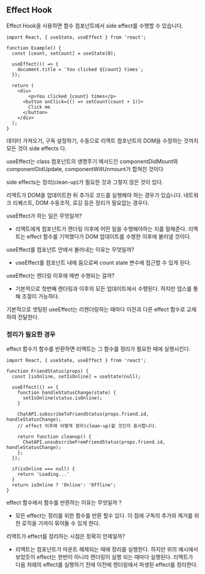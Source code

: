 ## Effect Hook



Effect Hook을 사용하면 함수 컴포넌트에서 side effect를 수행할 수 있습니다.

```react
import React, { useState, useEffect } from 'react';

function Example() {
  const [count, setCount] = useState(0);
  
  useEffect(() => {
    document.title = `You clicked ${count} times`;
  });
  
  return (
  	<div>
    	<p>You clicked {count} times</p>
      <button onClick={() => setCount(count + 1)}>
      	Click me
      </button>
    </div>
  );
}
```

데이터 가져오기, 구독 설정하기, 수동으로 리액트 컴포넌트의 DOM을 수정하는 것까지 모든 것이 side effects 다.

useEffect는 class 컴포넌트의 생명주기 메서드인 componentDidMount와 componentDidUpdate, componentWillUnmount가 합쳐진 것이다

side effects는 정리(clean-up)가 필요한 것과 그렇지 않은 것이 있다.

리액트가 DOM을 업데이트한 뒤 추가로 코드를 실행해야 하는 경우가 있습니다. 네트워크 리퀘스트, DOM 수동조작, 로깅 등은 정리가 필요없는 경우다.

useEffect가 하는 일은 무엇일까?

- 리액트에게 컴포넌트가 렌더링 이후에 어떤 일을 수행해야하는 지를 말해준다. 리엑트는 effect 함수를 기억했다가 DOM 업데이트를 수행한 이후에 불러낼 것이다.

useEffect를 컴포넌트 안에서 불러내는 이유는 무엇일까?

- useEffect를 컴포넌트 내에 둠으로써 count state 변수에 접근할 수 있게 된다. 

useEffect는 렌더링 이후에 매번 수행되는 걸까?

- 기본적으로 첫번째 렌더링과 이후의 모든 업데이트에서 수행된다. 하지만 뎁스를 통해 조절이 가능하다.

기본적으로 셋팅된 useEffect는 리렌더링하는 때마다 이전과 다른 effect 함수로 교체하여 전달한다.



### 정리가 필요한 경우

effect 함수가 함수를 반환하면 리액트는 그 함수를 정리가 필요한 때에 실행시킨다.

```react
import React, { useState, useEffect } from 'react';

function FriendStatus(props) {
  const [isOnline, setIsOnline] = useState(null);
  
  useEffect(() => {
    function handleStatusChange(state) {
      setIsOnline(status.isOnline);
    }
    
    ChatAPI.subscribeToFriendStatus(props.friend.id, handleStatusChange);
    // effect 이후에 어떻게 정리(clean-up)할 것인지 표시합니다.
    
    return function cleanup() {
      ChatAPI.unsubscribeFromFriendStatus(props.friend.id, handleStatusChange);
    };
  });
  
  if(isOnline === null) {
    return 'Loading...'
  } 
  return isOnline ? 'Online': 'Offline';
}
```

effect 함수에서 함수를 반환하는 이유는 무엇일까 ?

- 모든 effect는 정리를 위한 함수를 반환 할수 있다. 이 점에 구독의 추가와 제거를 위한 로직을 가까이 묶어둘 수 있게 한다.

리액트가 effect를 정리하는 시점은 정확히 언제일까?

- 리액트는 컴포넌트가 마운트 해제되는 때에 정리를 실행한다. 하지만 위의 예시에서 보았듯이 effect는 한번이 아니라 렌더링이 실행 되는 때마다 실행된다. 리액트가 다음 차례의 effect를 실행하기 전에 이전에 렌더링에서 파생된 effect를 정리한다.